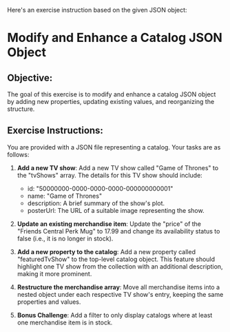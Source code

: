 Here's an exercise instruction based on the given JSON object:

# Modify and Enhance a Catalog JSON Object

## Objective:
The goal of this exercise is to modify and enhance a catalog JSON object by adding new properties, updating existing values, and reorganizing the structure.

## Exercise Instructions:

You are provided with a JSON file representing a catalog. Your tasks are as follows:

1. **Add a new TV show**: Add a new TV show called "Game of Thrones" to the "tvShows" array. The details for this TV show should include:
    - id: "50000000-0000-0000-0000-000000000001"
    - name: "Game of Thrones"
    - description: A brief summary of the show's plot.
    - posterUrl: The URL of a suitable image representing the show.

2. **Update an existing merchandise item**: Update the "price" of the "Friends Central Perk Mug" to 17.99 and change its availability status to false (i.e., it is no longer in stock).

3. **Add a new property to the catalog**: Add a new property called "featuredTvShow" to the top-level catalog object. This feature should highlight one TV show from the collection with an additional description, making it more prominent.

4. **Restructure the merchandise array**: Move all merchandise items into a nested object under each respective TV show's entry, keeping the same properties and values.
5. **Bonus Challenge**: Add a filter to only display catalogs where at least one merchandise item is in stock.